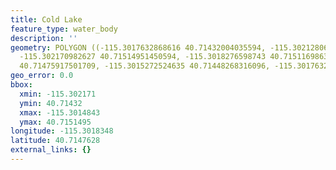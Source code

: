 ```yaml
---
title: Cold Lake
feature_type: water_body
description: ''
geometry: POLYGON ((-115.3017632868616 40.71432004035594, -115.3021280672851 40.71471038242007,
  -115.302170982627 40.71514951450594, -115.3018276598743 40.71511698630238, -115.3014843371217
  40.71475917501709, -115.3015272524635 40.71448268316096, -115.3017632868616 40.71432004035594))
geo_error: 0.0
bbox:
  xmin: -115.302171
  ymin: 40.71432
  xmax: -115.3014843
  ymax: 40.7151495
longitude: -115.3018348
latitude: 40.7147628
external_links: {}
---
```

